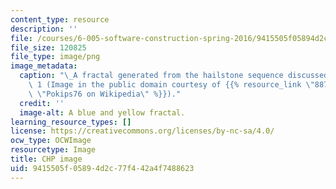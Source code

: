 ```yaml
---
content_type: resource
description: ''
file: /courses/6-005-software-construction-spring-2016/9415505f05894d2c77f442a4f7488623_6-005S16.png
file_size: 120825
file_type: image/png
image_metadata:
  caption: "\_A fractal generated from the hailstone sequence discussed in Lecture\
    \ 1 (Image in the public domain courtesy of {{% resource_link \"8871c2c4-dbae-4805-b674-09ab6c8ad315\"\
    \ \"Pokips76 on Wikipedia\" %}})."
  credit: ''
  image-alt: A blue and yellow fractal.
learning_resource_types: []
license: https://creativecommons.org/licenses/by-nc-sa/4.0/
ocw_type: OCWImage
resourcetype: Image
title: CHP image
uid: 9415505f-0589-4d2c-77f4-42a4f7488623
---
```

